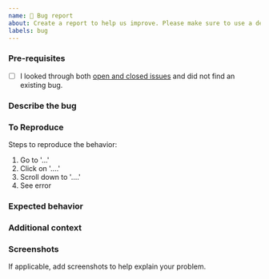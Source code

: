 ```yaml
---
name: 🐞 Bug report
about: Create a report to help us improve. Please make sure to use a descriptive title for the issue.
labels: bug
---
```


### Pre-requisites
<!-- Replace the [ ] with [x] (lowercase x) to check the box -->
- [ ] I looked through both [open and closed issues](../issues?utf8=✓&q=is%3Aissue) and did not find an existing bug.

<!-- After addressing the pre-requisites above, make sure to fill out the sections below -->
<!-- NOTE: This is a comment; the comments below will be hidden when you submit -->

### Describe the bug
<!-- A clear and concise description of what the bug is. -->

### To Reproduce
<!-- Replace these steps with the steps to replicate the bug -->
Steps to reproduce the behavior:
1. Go to '...'
2. Click on '....'
3. Scroll down to '....'
4. See error

### Expected behavior
<!-- A clear and concise description of what you expected to happen. -->

### Additional context
<!-- Add any other context about the problem here. -->

### Screenshots
If applicable, add screenshots to help explain your problem.

<!-- You can drag and drop images here -->
